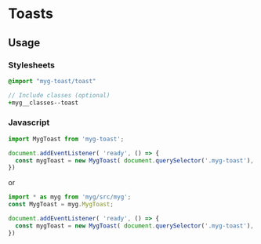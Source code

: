 # Toasts

## Usage

### Stylesheets

```sass
@import "myg-toast/toast"

// Include classes (optional)
+myg__classes--toast
```

### Javascript

```js
import MygToast from 'myg-toast';

document.addEventListener( 'ready', () => {
  const mygToast = new MygToast( document.querySelector('.myg-toast'), {} );
})
```

or

```js
import * as myg from 'myg/src/myg';
const MygToast = myg.MygToast;

document.addEventListener( 'ready', () => {
  const mygToast = new MygToast( document.querySelector('.myg-toast'), {} );
})
```
